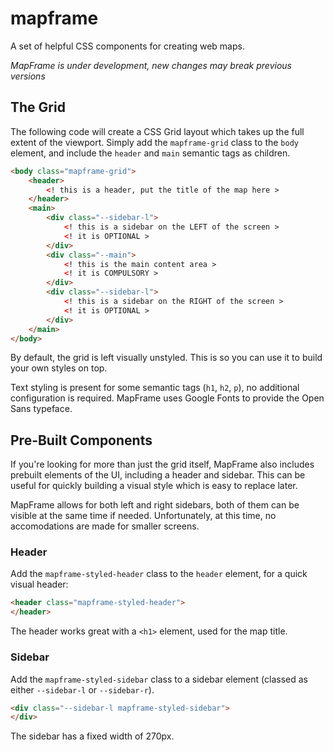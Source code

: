 # mapframe
A set of helpful CSS components for creating web maps.

*MapFrame is under development, new changes may break previous versions*

## The Grid
The following code will create a CSS Grid layout which takes up the full extent of the viewport. Simply add the `mapframe-grid` class to the `body` element, and include the `header` and `main` semantic tags as children.

```html
<body class="mapframe-grid">
    <header>
        <! this is a header, put the title of the map here >
    </header>
    <main>
        <div class="--sidebar-l">
            <! this is a sidebar on the LEFT of the screen >
            <! it is OPTIONAL >
        </div>
        <div class="--main">
            <! this is the main content area >
            <! it is COMPULSORY >
        </div>
        <div class="--sidebar-l">
            <! this is a sidebar on the RIGHT of the screen >
            <! it is OPTIONAL >
        </div>
    </main>
</body>
```

By default, the grid is left visually unstyled. This is so you can use it to build your own styles on top.

Text styling is present for some semantic tags (`h1`, `h2`, `p`), no additional configuration is required. MapFrame uses Google Fonts to provide the Open Sans typeface.

## Pre-Built Components
If you're looking for more than just the grid itself, MapFrame also includes prebuilt elements of the UI, including a header and sidebar. This can be useful for quickly building a visual style which is easy to replace later.

MapFrame allows for both left and right sidebars, both of them can be visible at the same time if needed. Unfortunately, at this time, no accomodations are made for smaller screens.

### Header
Add the `mapframe-styled-header` class to the `header` element, for a quick visual header:

```html
<header class="mapframe-styled-header">
</header>
```

The header works great with a `<h1>` element, used for the map title.

### Sidebar
Add the `mapframe-styled-sidebar` class to a sidebar element (classed as either `--sidebar-l` or `--sidebar-r`).

```html
<div class="--sidebar-l mapframe-styled-sidebar">
</div>
```
The sidebar has a fixed width of 270px.